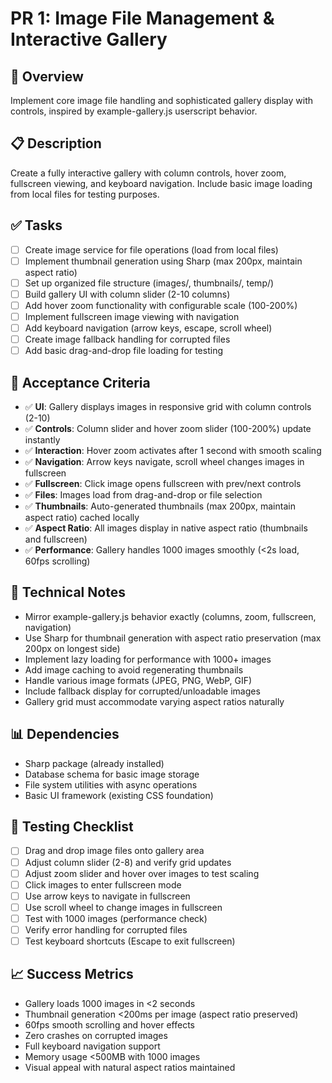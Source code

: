# PR 1: Image File Management & Interactive Gallery

## 🎯 **Overview**
Implement core image file handling and sophisticated gallery display with controls, inspired by example-gallery.js userscript behavior.

## 📋 **Description**
Create a fully interactive gallery with column controls, hover zoom, fullscreen viewing, and keyboard navigation. Include basic image loading from local files for testing purposes.

## ✅ **Tasks**
- [ ] Create image service for file operations (load from local files)
- [ ] Implement thumbnail generation using Sharp (max 200px, maintain aspect ratio)
- [ ] Set up organized file structure (images/, thumbnails/, temp/)
- [ ] Build gallery UI with column slider (2-10 columns)
- [ ] Add hover zoom functionality with configurable scale (100-200%)
- [ ] Implement fullscreen image viewing with navigation
- [ ] Add keyboard navigation (arrow keys, escape, scroll wheel)
- [ ] Create image fallback handling for corrupted files
- [ ] Add basic drag-and-drop file loading for testing

## 🧪 **Acceptance Criteria**
- ✅ **UI**: Gallery displays images in responsive grid with column controls (2-10)
- ✅ **Controls**: Column slider and hover zoom slider (100-200%) update instantly
- ✅ **Interaction**: Hover zoom activates after 1 second with smooth scaling
- ✅ **Navigation**: Arrow keys navigate, scroll wheel changes images in fullscreen
- ✅ **Fullscreen**: Click image opens fullscreen with prev/next controls
- ✅ **Files**: Images load from drag-and-drop or file selection
- ✅ **Thumbnails**: Auto-generated thumbnails (max 200px, maintain aspect ratio) cached locally
- ✅ **Aspect Ratio**: All images display in native aspect ratio (thumbnails and fullscreen)
- ✅ **Performance**: Gallery handles 1000 images smoothly (<2s load, 60fps scrolling)

## 🔧 **Technical Notes**
- Mirror example-gallery.js behavior exactly (columns, zoom, fullscreen, navigation)
- Use Sharp for thumbnail generation with aspect ratio preservation (max 200px on longest side)
- Implement lazy loading for performance with 1000+ images
- Add image caching to avoid regenerating thumbnails
- Handle various image formats (JPEG, PNG, WebP, GIF)
- Include fallback display for corrupted/unloadable images
- Gallery grid must accommodate varying aspect ratios naturally

## 📊 **Dependencies**
- Sharp package (already installed)
- Database schema for basic image storage
- File system utilities with async operations
- Basic UI framework (existing CSS foundation)

## 🧪 **Testing Checklist**
- [ ] Drag and drop image files onto gallery area
- [ ] Adjust column slider (2-8) and verify grid updates
- [ ] Adjust zoom slider and hover over images to test scaling
- [ ] Click images to enter fullscreen mode
- [ ] Use arrow keys to navigate in fullscreen
- [ ] Use scroll wheel to change images in fullscreen
- [ ] Test with 1000 images (performance check)
- [ ] Verify error handling for corrupted files
- [ ] Test keyboard shortcuts (Escape to exit fullscreen)

## 📈 **Success Metrics**
- Gallery loads 1000 images in <2 seconds
- Thumbnail generation <200ms per image (aspect ratio preserved)
- 60fps smooth scrolling and hover effects
- Zero crashes on corrupted images
- Full keyboard navigation support
- Memory usage <500MB with 1000 images
- Visual appeal with natural aspect ratios maintained
